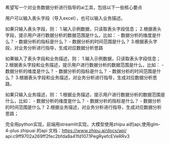 希望写一个对业务数据分析进行指导的ai工具，包括以下一些核心要点

用户可以输入表头字段（导入excel），也可以输入业务描述。

如果只输入表头字段，则：
1.输入示例数据，只读取表头字段信息；
2.根据表头字段，提示用户进行数据分析的数据范围是什么，比如：
    - 数据分析的维度是什么？
    - 数据分析的指标是什么？
    - 数据分析的时间范围是什么？
3.根据表头字段，对业务分析进行指导，生成对应数据分析思路

如果输入了表头字段和业务描述，则：
1.输入示例数据，只读取表头字段信息；
2.根据表头字段和业务描述，提示用户进行数据分析的数据范围是什么，比如：
    - 数据分析的维度是什么？
    - 数据分析的指标是什么？
    - 数据分析的时间范围是什么？
3.根据表头字段和业务描述，对业务分析进行指导，生成对应数据分析思路，

如果只输入业务描述，则：
1.根据业务描述，提示用户进行数据分析的数据范围是什么，比如：
    - 数据分析的维度是什么？
    - 数据分析的指标是什么？
    - 数据分析的时间范围是什么？
2.根据业务描述，对业务分析进行指导，生成对应数据分析思路；

完全用python实现，前端用streamlit实现，大模型使用zhipu ai的api,使用glm-4-plus 
zhipuai 的api 文档：https://www.zhipu.ai/docs/api/
api:c9ff9702a269ff2fec2bfda8a41fd107.1PegRyefcEVeRRv3



